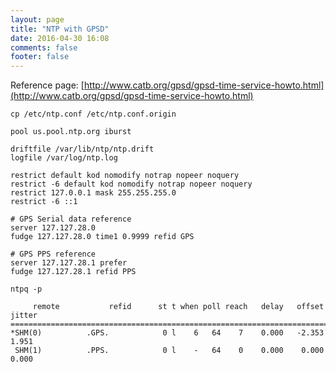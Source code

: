 ```yaml
---
layout: page
title: "NTP with GPSD"
date: 2016-04-30 16:08
comments: false
footer: false
---
```


Reference page: [http://www.catb.org/gpsd/gpsd-time-service-howto.html](http://www.catb.org/gpsd/gpsd-time-service-howto.html)

`cp /etc/ntp.conf /etc/ntp.conf.origin`


	pool us.pool.ntp.org iburst

	driftfile /var/lib/ntp/ntp.drift
	logfile /var/log/ntp.log

	restrict default kod nomodify notrap nopeer noquery
	restrict -6 default kod nomodify notrap nopeer noquery
	restrict 127.0.0.1 mask 255.255.255.0
	restrict -6 ::1

	# GPS Serial data reference
	server 127.127.28.0
	fudge 127.127.28.0 time1 0.9999 refid GPS

	# GPS PPS reference
	server 127.127.28.1 prefer
	fudge 127.127.28.1 refid PPS


`ntpq -p`


	     remote           refid      st t when poll reach   delay   offset  jitter
	==============================================================================
	*SHM(0)          .GPS.            0 l    6   64    7    0.000   -2.353   1.951
	 SHM(1)          .PPS.            0 l    -   64    0    0.000    0.000   0.000
